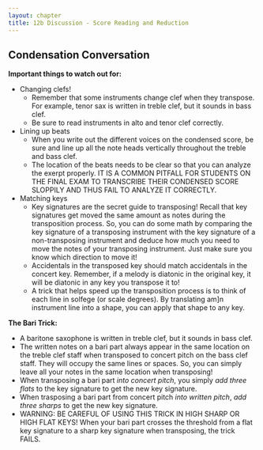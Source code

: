 ```yaml
---
layout: chapter
title: 12b Discussion - Score Reading and Reduction
---
```


## Condensation Conversation 

**Important things to watch out for:**
- Changing clefs!
    - Remember that some instruments change clef when they transpose. For example, tenor sax is written in treble clef, but it sounds in bass clef.
    - Be sure to read instruments in alto and tenor clef correctly.
- Lining up beats
    - When you write out the different voices on the condensed score, be sure and line up all the note heads vertically throughout the treble and bass clef.
    - The location of the beats needs to be clear so that you can analyze the exerpt properly. IT IS A COMMON PITFALL FOR STUDENTS ON THE FINAL EXAM TO TRANSCRIBE THEIR CONDENSED SCORE SLOPPILY AND THUS FAIL TO ANALYZE IT CORRECTLY.
- Matching keys
    - Key signatures are the secret guide to transposing! Recall that key signatures get moved the same amount as notes during the transposition process. So, you can do some math by comparing the key signature of a transposing instrument with the key signature of a non-transposing instrument and deduce how much you need to move the notes of your transposing instrument. Just make sure you know which direction to move it!
    - Accidentals in the transposed key should match accidentals in the concert key. Remember, if a melody is diatonic in the original key, it will be diatonic in any key you transpose it to!
    - A trick that helps speed up the transposition process is to think of each line in solfege (or scale degrees). By translating am]n instrument line into a shape, you can apply that shape to any key.

**The Bari Trick:**
- A baritone saxophone is written in treble clef, but it sounds in bass clef.
- The written notes on a bari part always appear in the same location on the treble clef staff when transposed to concert pitch on the bass clef staff. They will occupy the same lines or spaces. So, you can simply leave all your notes in the same location when transposing!
- When transposing a bari part *into concert pitch*, you simply *add three flats* to the key signature to get the new key signature.
- When trasposing a bari part from concert pitch *into written pitch*, *add three sharps* to get the new key signature.
- WARNING: BE CAREFUL OF USING THIS TRICK IN HIGH SHARP OR HIGH FLAT KEYS! When your bari part crosses the threshold from a flat key signature to a sharp key signature when transposing, the trick FAILS.